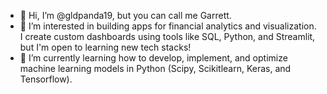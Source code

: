 - 👋 Hi, I’m @gldpanda19, but you can call me Garrett.
- 🧠 I’m interested in building apps for financial analytics and visualization. I create custom dashboards using tools like SQL, Python, and Streamlit, but I'm open to learning new tech stacks!
- 🌱 I’m currently learning how to develop, implement, and optimize machine learning models in Python (Scipy, Scikitlearn, Keras, and Tensorflow).

<!---
gldpanda19/gldpanda19 is a ✨ special ✨ repository because its `README.md` (this file) appears on your GitHub profile.
You can click the Preview link to take a look at your changes.
--->
